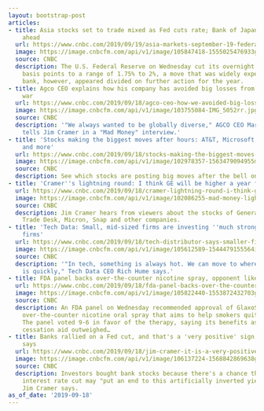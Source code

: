 ```yaml
---
layout: bootstrap-post
articles:
- title: Asia stocks set to trade mixed as Fed cuts rate; Bank of Japan rate decision
    ahead
  url: https://www.cnbc.com/2019/09/19/asia-markets-september-19-federal-reserve-bank-of-japan-currencies.html
  image: https://image.cnbcfm.com/api/v1/image/105847418-1555025476933gettyimages-1129771953.jpeg?v=1568849091
  source: CNBC
  description: The U.S. Federal Reserve on Wednesday cut its overnight rate by 25
    basis points to a range of 1.75% to 2%, a move that was widely expected. The central
    bank, however, appeared divided on further action for the year.
- title: Agco CEO explains how his company has avoided big losses from US-China trade
    war
  url: https://www.cnbc.com/2019/09/18/agco-ceo-how-we-avoided-big-losses-from-tariffs-us-china-trade-war.html
  image: https://image.cnbcfm.com/api/v1/image/103755084-IMG_5052rr.jpg?v=1559165314
  source: CNBC
  description: '"We always wanted to be globally diverse," AGCO CEO Martin Richenhagen
    tells Jim Cramer in a "Mad Money" interview.'
- title: 'Stocks making the biggest moves after hours: AT&T, Microsoft, Herman Miller
    and more'
  url: https://www.cnbc.com/2019/09/18/stocks-making-the-biggest-moves-after-hours-att-microsoft-herman-miller-and-more.html
  image: https://image.cnbcfm.com/api/v1/image/102978357-1563479094955msft.jpg?v=1563479114
  source: CNBC
  description: See which stocks are posting big moves after the bell on Sept. 18.
- title: 'Cramer''s lightning round: I think GE will be higher a year from now'
  url: https://www.cnbc.com/2019/09/18/cramer-lightning-round-i-think-ge-will-be-higher-a-year-from-now.html
  image: https://image.cnbcfm.com/api/v1/image/102086255-mad-money-lightning.jpg?v=1510939612
  source: CNBC
  description: Jim Cramer hears from viewers about the stocks of General Electric,
    Trade Desk, Micron, Snap and other companies.
- title: 'Tech Data: Small, mid-sized firms are investing ''much stronger'' than large
    firms'
  url: https://www.cnbc.com/2019/09/18/tech-distributor-says-smaller-firms-are-much-stronger-than-big-firms.html
  image: https://image.cnbcfm.com/api/v1/image/105612589-1544479155564img_5764.jpg?v=1544479217
  source: CNBC
  description: '"In tech, something is always hot. We can move to where the demand
    is quickly," Tech Data CEO Rich Hume says.'
- title: FDA panel backs over-the-counter nicotine spray, opponent likens it to e-cigarettes
  url: https://www.cnbc.com/2019/09/18/fda-panel-backs-over-the-counter-nicotine-oral-spray-opponent-likens-it-to-e-cigarettes.html
  image: https://image.cnbcfm.com/api/v1/image/105822440-1553872432703gettyimages-107630281.jpeg?v=1568844049
  source: CNBC
  description: An FDA panel on Wednesday recommended approval of GlaxoSmithKline PLC's
    over-the-counter nicotine oral spray that aims to help smokers quit their addiction.
    The panel voted 9-6 in favor of the therapy, saying its benefits as a smoking
    cessation aid outweighed…
- title: Banks rallied on a Fed cut, and that's a 'very positive' sign, Jim Cramer
    says
  url: https://www.cnbc.com/2019/09/18/jim-cramer-it-is-a-very-positive-sign-that-banks-rallied-on-fed-cut.html
  image: https://image.cnbcfm.com/api/v1/image/106137224-1568842869638gettyimages-1175556932.jpeg?v=1568842928
  source: CNBC
  description: Investors bought bank stocks because there's a chance the Federal Reserve's
    interest rate cut may "put an end to this artificially inverted yield curve,"
    Jim Cramer says.
as_of_date: '2019-09-18'
---
```


